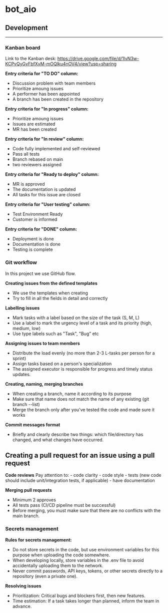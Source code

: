 # bot_aio

## Development
---
### Kanban board
Link to the Kanban desk: https://drive.google.com/file/d/1lvN3w-KCPvQyGvFbfXvM-mOQlku4nOV4/view?usp=sharing

**Entry criteria for "TO DO" column:**
 - Discussion problem with team members
 - Prioritize amoung issues
 - A performer has been appointed
 - A branch has been created in the repository

**Entry criteria for "In progress" column:**
 - Prioritize amoung issues
 - Issues are estimated
 - MR has been created

**Entry criteria for "In review" column:**
 - Code fully implemented and self-reviewed
 - Pass all tests
 - Branch rebased on main
 - two reviewers assigned

**Entry criteria for "Ready to deploy" column:**
 - MR is approved
 - The documentation is updated
 - All tasks for this issue are closed

**Entry criteria for "User testing" column:**
 - Test Environment Ready
 - Customer is informed

**Entry criteria for "DONE" column:**
 - Deployment is done
 - Documentation is done
 - Testing is complete
   
### Git workflow
In this project we use GitHub flow.

**Creating issues from the defined templates**
 - We use the templates when creating
 - Try to fill in all the fields in detail and correctly

**Labelling issues**
 - Mark tasks with a label based on the size of the task (S, M, L)
 - Use a label to mark the urgency level of a task and its priority (high, medium, low)
 - Use type labels such as "Task", "Bug" etc

**Assigning issues to team members**
 - Distribute the load evenly (no more than 2-3 L-tasks per person for a sprint)
 - Assign tasks based on a person's specialization
 - The assigned executor is responsible for progress and timely status updates.

**Creating, naming, merging branches**
 - When creating a branch, name it according to its purpose
 - Make sure that name does not match the name of any existing (git branch --list)
 - Merge the branch only after you've tested the code and made sure it works

**Commit messages format**
 - Briefly and clearly describe two things: which file/directory has changed, and what changes have occurred.

**Creating a pull request for an issue using a pull request**
- 

**Code reviews**
 Pay attention to:
     - code clarity
     - code style
     - tests (new code should include unit/integration tests, if applicable)
     - have documentation

**Merging pull requests**
 - Minimum 2 approves
 - All tests pass (CI/CD pipeline must be successful)
 - Before merging, you must make sure that there are no conflicts with the main branch.

### Secrets management 

**Rules for secrets management:**
- Do not store secrets in the code, but use environment variables for this purpose when uploading the code somewhere.
- When developing locally, store variables in the .env file to avoid accidentally uploading them to the network.
- Never commit passwords, API keys, tokens, or other secrets directly to a repository (even a private one).

**Resolving issues**
 - Prioritization: Critical bugs and blockers first, then new features.
 - Time estimation: If a task takes longer than planned, inform the team in advance.

